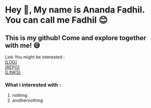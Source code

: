 
# Hey 👋, My name is Ananda Fadhil. You can call me Fadhil 😊
## This is my github! Come and explore together with me! 😅<br>

Link You might be interested :<br>
[[LOG]](https://github.com/anandafadhil/os212/blob/master/TXT/mylog.txt)<br>
[[REPO]](https://github.com/anandafadhil?tab=repositories)<br>
[[LINKS]](https://github.com/anandafadhil/os212/blob/master/links.md)

### What i interested with :
1. nothing
2. anothernothing
